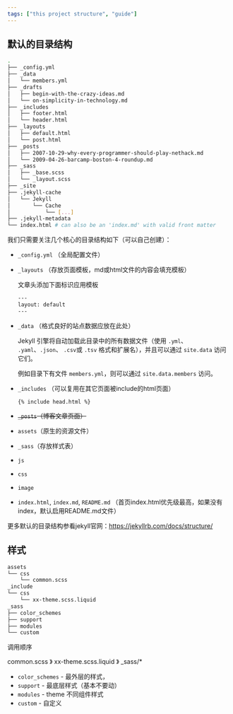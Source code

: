 ```yaml
---
tags: ["this project structure", "guide"]
---
```


## 默认的目录结构

```bash
.
├── _config.yml
├── _data
│   └── members.yml
├── _drafts
│   ├── begin-with-the-crazy-ideas.md
│   └── on-simplicity-in-technology.md
├── _includes
│   ├── footer.html
│   └── header.html
├── _layouts
│   ├── default.html
│   └── post.html
├── _posts
│   ├── 2007-10-29-why-every-programmer-should-play-nethack.md
│   └── 2009-04-26-barcamp-boston-4-roundup.md
├── _sass
│   ├── _base.scss
│   └── _layout.scss
├── _site
├── .jekyll-cache
│   └── Jekyll
│       └── Cache
│           └── [...]
├── .jekyll-metadata
└── index.html # can also be an 'index.md' with valid front matter
```

我们只需要关注几个核心的目录结构如下（可以自己创建）：

+ `_config.yml` （全局配置文件）
+ `_layouts` （存放页面模板，md或html文件的内容会填充模板）

    文章头添加下面标识应用模板

    ```bash
    ---
    layout: default
    ---
    ```

+ `_data` （格式良好的站点数据应放在此处）

    Jekyll 引擎将自动加载此目录中的所有数据文件（使用 `.yml`、 `.yaml`、`.json`、 `.csv`或 `.tsv` 格式和扩展名），并且可以通过 `site.data` 访问它们。
    
    例如目录下有文件 `members.yml`，则可以通过 `site.data.members` 访问。

+ `_includes` （可以复用在其它页面被include的html页面）

    `{% include head.html %}`

+ ~~`_posts`（博客文章页面）~~
+ `assets`（原生的资源文件）
+ `_sass`（存放样式表）
+ `js`
+ `css`
+ `image`
+ `index.html`, `index.md`, `README.md` （首页index.html优先级最高，如果没有index，默认启用README.md文件）

更多默认的目录结构参看jekyll官网：<https://jekyllrb.com/docs/structure/>

## 样式

```bash
assets
└── css
    └── common.scss
_include
└── css
    └── xx-theme.scss.liquid
_sass
├── color_schemes
├── support
├── modules
└── custom
```

调用顺序

common.scss 》 xx-theme.scss.liquid 》 _sass/*

+ `color_schemes` - 最外层的样式，
+ `support` - 最底层样式（基本不要动）
+ `modules` - theme 不同组件样式
+ `custom` - 自定义
